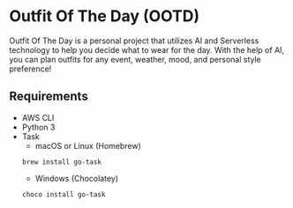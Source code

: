 # Outfit Of The Day (OOTD)
Outfit Of The Day is a personal project that utilizes AI and Serverless technology to help you decide what to wear for the day.
With the help of AI, you can plan outfits for any event, weather, mood, and personal style preference!

## Requirements
- AWS CLI
- Python 3
- Task
    - macOS or Linux (Homebrew)
    ```
    brew install go-task
    ```
    - Windows (Chocolatey)
    ```
    choco install go-task
    ```
